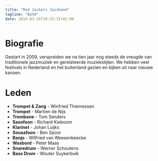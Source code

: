 ```yaml
---
title: "Red Jackets Jazzband"
tagline: "Band"
date: 2019-03-16T10:25:31+01:00
---
```


# Biografie
Gestart in 2009, verspreiden we na tien jaar nog steeds de vreugde van traditionele jazzmuziek en gerelateerde muziekstijlen. We hebben veel festivals in Nederland en het buitenland gezien en kijken uit naar nieuwe kansen.

# Leden
* **Trompet & Zang** - Winfried Thiemessen
* **Trompet** - Martien de Nijs
* **Trombone** - Tom Senders
* **Saxofoon** - Richard Kieboom
* **Klarinet** - Johan Luijks
* **Sousafoon** - Ben Spoor
* **Banjo** - Wilfried van Weesenbeecke
* **Wasbord** - Peter Maas
* **Snaredrum** - Werner Schoutens
* **Bass Drum** - Wouter Suykerbuik

